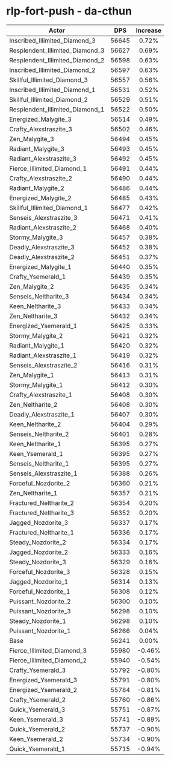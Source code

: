 # rlp-fort-push - da-cthun
| Actor | DPS | Increase |
|---|:---:|:---:|
|Inscribed_Illimited_Diamond_3|56645|0.72%|
|Resplendent_Illimited_Diamond_3|56627|0.69%|
|Resplendent_Illimited_Diamond_2|56598|0.63%|
|Inscribed_Illimited_Diamond_2|56597|0.63%|
|Skillful_Illimited_Diamond_3|56557|0.56%|
|Inscribed_Illimited_Diamond_1|56531|0.52%|
|Skillful_Illimited_Diamond_2|56529|0.51%|
|Resplendent_Illimited_Diamond_1|56522|0.50%|
|Energized_Malygite_3|56514|0.49%|
|Crafty_Alexstraszite_3|56502|0.46%|
|Zen_Malygite_3|56494|0.45%|
|Radiant_Malygite_3|56493|0.45%|
|Radiant_Alexstraszite_3|56492|0.45%|
|Fierce_Illimited_Diamond_1|56491|0.44%|
|Crafty_Alexstraszite_2|56490|0.44%|
|Radiant_Malygite_2|56486|0.44%|
|Energized_Malygite_2|56485|0.43%|
|Skillful_Illimited_Diamond_1|56477|0.42%|
|Senseis_Alexstraszite_3|56471|0.41%|
|Radiant_Alexstraszite_2|56468|0.40%|
|Stormy_Malygite_3|56457|0.38%|
|Deadly_Alexstraszite_3|56452|0.38%|
|Deadly_Alexstraszite_2|56451|0.37%|
|Energized_Malygite_1|56440|0.35%|
|Crafty_Ysemerald_1|56439|0.35%|
|Zen_Malygite_2|56435|0.34%|
|Senseis_Neltharite_3|56434|0.34%|
|Keen_Neltharite_3|56433|0.34%|
|Zen_Neltharite_3|56432|0.34%|
|Energized_Ysemerald_1|56425|0.33%|
|Stormy_Malygite_2|56421|0.32%|
|Radiant_Malygite_1|56420|0.32%|
|Radiant_Alexstraszite_1|56419|0.32%|
|Senseis_Alexstraszite_2|56416|0.31%|
|Zen_Malygite_1|56413|0.31%|
|Stormy_Malygite_1|56412|0.30%|
|Crafty_Alexstraszite_1|56408|0.30%|
|Zen_Neltharite_2|56408|0.30%|
|Deadly_Alexstraszite_1|56407|0.30%|
|Keen_Neltharite_2|56404|0.29%|
|Senseis_Neltharite_2|56401|0.28%|
|Keen_Neltharite_1|56395|0.27%|
|Keen_Ysemerald_1|56395|0.27%|
|Senseis_Neltharite_1|56395|0.27%|
|Senseis_Alexstraszite_1|56388|0.26%|
|Forceful_Nozdorite_2|56360|0.21%|
|Zen_Neltharite_1|56357|0.21%|
|Fractured_Neltharite_2|56354|0.20%|
|Fractured_Neltharite_3|56352|0.20%|
|Jagged_Nozdorite_3|56337|0.17%|
|Fractured_Neltharite_1|56336|0.17%|
|Steady_Nozdorite_2|56334|0.17%|
|Jagged_Nozdorite_2|56333|0.16%|
|Steady_Nozdorite_3|56329|0.16%|
|Forceful_Nozdorite_3|56328|0.15%|
|Jagged_Nozdorite_1|56314|0.13%|
|Forceful_Nozdorite_1|56308|0.12%|
|Puissant_Nozdorite_2|56300|0.10%|
|Puissant_Nozdorite_3|56298|0.10%|
|Steady_Nozdorite_1|56298|0.10%|
|Puissant_Nozdorite_1|56266|0.04%|
|Base|56241|0.00%|
|Fierce_Illimited_Diamond_3|55980|-0.46%|
|Fierce_Illimited_Diamond_2|55940|-0.54%|
|Crafty_Ysemerald_3|55792|-0.80%|
|Energized_Ysemerald_3|55791|-0.80%|
|Energized_Ysemerald_2|55784|-0.81%|
|Crafty_Ysemerald_2|55760|-0.86%|
|Quick_Ysemerald_3|55751|-0.87%|
|Keen_Ysemerald_3|55741|-0.89%|
|Quick_Ysemerald_2|55737|-0.90%|
|Keen_Ysemerald_2|55734|-0.90%|
|Quick_Ysemerald_1|55715|-0.94%|
